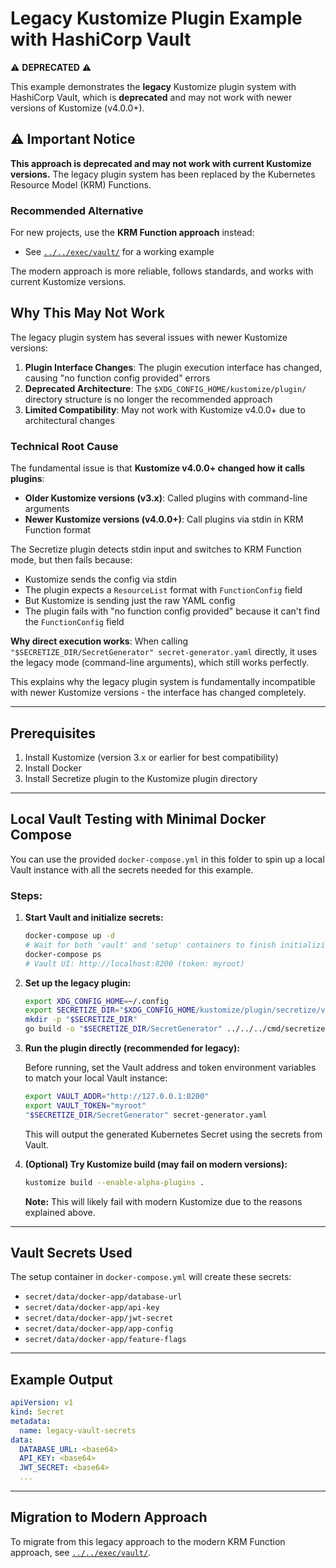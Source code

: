 # Legacy Kustomize Plugin Example with HashiCorp Vault

⚠️ **DEPRECATED** ⚠️

This example demonstrates the **legacy** Kustomize plugin system with HashiCorp Vault, which is **deprecated** and may not work with newer versions of Kustomize (v4.0.0+).

## ⚠️ Important Notice

**This approach is deprecated and may not work with current Kustomize versions.** The legacy plugin system has been replaced by the Kubernetes Resource Model (KRM) Functions.

### Recommended Alternative

For new projects, use the **KRM Function approach** instead:
- See [`../../exec/vault/`](../../exec/vault/) for a working example

The modern approach is more reliable, follows standards, and works with current Kustomize versions.

## Why This May Not Work

The legacy plugin system has several issues with newer Kustomize versions:

1. **Plugin Interface Changes**: The plugin execution interface has changed, causing "no function config provided" errors
2. **Deprecated Architecture**: The `$XDG_CONFIG_HOME/kustomize/plugin/` directory structure is no longer the recommended approach
3. **Limited Compatibility**: May not work with Kustomize v4.0.0+ due to architectural changes

### Technical Root Cause

The fundamental issue is that **Kustomize v4.0.0+ changed how it calls plugins**:
- **Older Kustomize versions (v3.x)**: Called plugins with command-line arguments
- **Newer Kustomize versions (v4.0.0+)**: Call plugins via stdin in KRM Function format

The Secretize plugin detects stdin input and switches to KRM Function mode, but then fails because:
- Kustomize sends the config via stdin
- The plugin expects a `ResourceList` format with `FunctionConfig` field
- But Kustomize is sending just the raw YAML config
- The plugin fails with "no function config provided" because it can't find the `FunctionConfig` field

**Why direct execution works**: When calling `"$SECRETIZE_DIR/SecretGenerator" secret-generator.yaml` directly, it uses the legacy mode (command-line arguments), which still works perfectly.

This explains why the legacy plugin system is fundamentally incompatible with newer Kustomize versions - the interface has changed completely.

---

## Prerequisites

1. Install Kustomize (version 3.x or earlier for best compatibility)
2. Install Docker
3. Install Secretize plugin to the Kustomize plugin directory

---

## Local Vault Testing with Minimal Docker Compose

You can use the provided `docker-compose.yml` in this folder to spin up a local Vault instance with all the secrets needed for this example.

### Steps:

1. **Start Vault and initialize secrets:**
   ```bash
   docker-compose up -d
   # Wait for both 'vault' and 'setup' containers to finish initializing
   docker-compose ps
   # Vault UI: http://localhost:8200 (token: myroot)
   ```

2. **Set up the legacy plugin:**
   ```bash
   export XDG_CONFIG_HOME=~/.config
   export SECRETIZE_DIR="$XDG_CONFIG_HOME/kustomize/plugin/secretize/v1/secretgenerator"
   mkdir -p "$SECRETIZE_DIR"
   go build -o "$SECRETIZE_DIR/SecretGenerator" ../../../cmd/secretize
   ```

3. **Run the plugin directly (recommended for legacy):**
   
   Before running, set the Vault address and token environment variables to match your local Vault instance:
   ```bash
   export VAULT_ADDR="http://127.0.0.1:8200"
   export VAULT_TOKEN="myroot"
   "$SECRETIZE_DIR/SecretGenerator" secret-generator.yaml
   ```
   This will output the generated Kubernetes Secret using the secrets from Vault.

4. **(Optional) Try Kustomize build (may fail on modern versions):**
   ```bash
   kustomize build --enable-alpha-plugins .
   ```
   **Note:** This will likely fail with modern Kustomize due to the reasons explained above.

---

## Vault Secrets Used

The setup container in `docker-compose.yml` will create these secrets:
- `secret/data/docker-app/database-url`
- `secret/data/docker-app/api-key`
- `secret/data/docker-app/jwt-secret`
- `secret/data/docker-app/app-config`
- `secret/data/docker-app/feature-flags`

---

## Example Output

```yaml
apiVersion: v1
kind: Secret
metadata:
  name: legacy-vault-secrets
data:
  DATABASE_URL: <base64>
  API_KEY: <base64>
  JWT_SECRET: <base64>
  ...
```

---

## Migration to Modern Approach

To migrate from this legacy approach to the modern KRM Function approach, see [`../../exec/vault/`](../../exec/vault/). 
